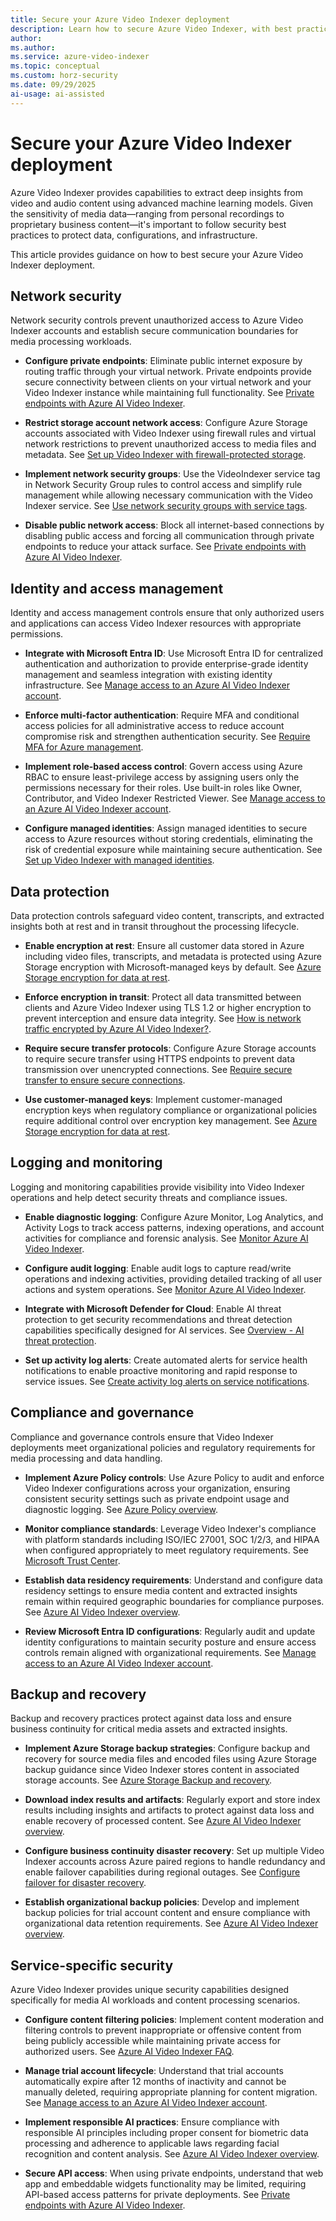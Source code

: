 ```yaml
---
title: Secure your Azure Video Indexer deployment
description: Learn how to secure Azure Video Indexer, with best practices for protecting your deployment.
author: 
ms.author: 
ms.service: azure-video-indexer
ms.topic: conceptual
ms.custom: horz-security
ms.date: 09/29/2025
ai-usage: ai-assisted
---
```


# Secure your Azure Video Indexer deployment

Azure Video Indexer provides capabilities to extract deep insights from video and audio content using advanced machine learning models. Given the sensitivity of media data—ranging from personal recordings to proprietary business content—it's important to follow security best practices to protect data, configurations, and infrastructure.

This article provides guidance on how to best secure your Azure Video Indexer deployment.

## Network security

Network security controls prevent unauthorized access to Azure Video Indexer accounts and establish secure communication boundaries for media processing workloads.

- **Configure private endpoints**: Eliminate public internet exposure by routing traffic through your virtual network. Private endpoints provide secure connectivity between clients on your virtual network and your Video Indexer instance while maintaining full functionality. See [Private endpoints with Azure AI Video Indexer](/azure/azure-video-indexer/private-endpoint-overview).

- **Restrict storage account network access**: Configure Azure Storage accounts associated with Video Indexer using firewall rules and virtual network restrictions to prevent unauthorized access to media files and metadata. See [Set up Video Indexer with firewall-protected storage](/azure/azure-video-indexer/storage-behind-firewall).

- **Implement network security groups**: Use the VideoIndexer service tag in Network Security Group rules to control access and simplify rule management while allowing necessary communication with the Video Indexer service. See [Use network security groups with service tags](/azure/azure-video-indexer/network-security).

- **Disable public network access**: Block all internet-based connections by disabling public access and forcing all communication through private endpoints to reduce your attack surface. See [Private endpoints with Azure AI Video Indexer](/azure/azure-video-indexer/private-endpoint-overview).

## Identity and access management

Identity and access management controls ensure that only authorized users and applications can access Video Indexer resources with appropriate permissions.

- **Integrate with Microsoft Entra ID**: Use Microsoft Entra ID for centralized authentication and authorization to provide enterprise-grade identity management and seamless integration with existing identity infrastructure. See [Manage access to an Azure AI Video Indexer account](/azure/azure-video-indexer/restricted-viewer-role).

- **Enforce multi-factor authentication**: Require MFA and conditional access policies for all administrative access to reduce account compromise risk and strengthen authentication security. See [Require MFA for Azure management](/entra/identity/conditional-access/policy-old-require-mfa-azure-mgmt).

- **Implement role-based access control**: Govern access using Azure RBAC to ensure least-privilege access by assigning users only the permissions necessary for their roles. Use built-in roles like Owner, Contributor, and Video Indexer Restricted Viewer. See [Manage access to an Azure AI Video Indexer account](/azure/azure-video-indexer/restricted-viewer-role).

- **Configure managed identities**: Assign managed identities to secure access to Azure resources without storing credentials, eliminating the risk of credential exposure while maintaining secure authentication. See [Set up Video Indexer with managed identities](/azure/azure-video-indexer/storage-behind-firewall#assign-the-managed-identity-and-role).

## Data protection

Data protection controls safeguard video content, transcripts, and extracted insights both at rest and in transit throughout the processing lifecycle.

- **Enable encryption at rest**: Ensure all customer data stored in Azure including video files, transcripts, and metadata is protected using Azure Storage encryption with Microsoft-managed keys by default. See [Azure Storage encryption for data at rest](/azure/storage/common/storage-service-encryption).

- **Enforce encryption in transit**: Protect all data transmitted between clients and Azure Video Indexer using TLS 1.2 or higher encryption to prevent interception and ensure data integrity. See [How is network traffic encrypted by Azure AI Video Indexer?](/azure/azure-video-indexer/faq#how-is-network-traffic-encrypted-by-azure-ai-video-indexer).

- **Require secure transfer protocols**: Configure Azure Storage accounts to require secure transfer using HTTPS endpoints to prevent data transmission over unencrypted connections. See [Require secure transfer to ensure secure connections](/azure/storage/common/storage-require-secure-transfer).

- **Use customer-managed keys**: Implement customer-managed encryption keys when regulatory compliance or organizational policies require additional control over encryption key management. See [Azure Storage encryption for data at rest](/azure/storage/common/storage-service-encryption).

## Logging and monitoring

Logging and monitoring capabilities provide visibility into Video Indexer operations and help detect security threats and compliance issues.

- **Enable diagnostic logging**: Configure Azure Monitor, Log Analytics, and Activity Logs to track access patterns, indexing operations, and account activities for compliance and forensic analysis. See [Monitor Azure AI Video Indexer](/azure/azure-video-indexer/monitor-video-indexer).

- **Configure audit logging**: Enable audit logs to capture read/write operations and indexing activities, providing detailed tracking of all user actions and system operations. See [Monitor Azure AI Video Indexer](/azure/azure-video-indexer/monitor-video-indexer).

- **Integrate with Microsoft Defender for Cloud**: Enable AI threat protection to get security recommendations and threat detection capabilities specifically designed for AI services. See [Overview - AI threat protection](/azure/defender-for-cloud/ai-threat-protection).

- **Set up activity log alerts**: Create automated alerts for service health notifications to enable proactive monitoring and rapid response to service issues. See [Create activity log alerts on service notifications](/azure/service-health/alerts-activity-log-service-notifications-portal).

## Compliance and governance

Compliance and governance controls ensure that Video Indexer deployments meet organizational policies and regulatory requirements for media processing and data handling.

- **Implement Azure Policy controls**: Use Azure Policy to audit and enforce Video Indexer configurations across your organization, ensuring consistent security settings such as private endpoint usage and diagnostic logging. See [Azure Policy overview](/azure/governance/policy/overview).

- **Monitor compliance standards**: Leverage Video Indexer's compliance with platform standards including ISO/IEC 27001, SOC 1/2/3, and HIPAA when configured appropriately to meet regulatory requirements. See [Microsoft Trust Center](https://www.microsoft.com/trust-center).

- **Establish data residency requirements**: Understand and configure data residency settings to ensure media content and extracted insights remain within required geographic boundaries for compliance purposes. See [Azure AI Video Indexer overview](/azure/azure-video-indexer/video-indexer-overview).

- **Review Microsoft Entra ID configurations**: Regularly audit and update identity configurations to maintain security posture and ensure access controls remain aligned with organizational requirements. See [Manage access to an Azure AI Video Indexer account](/azure/azure-video-indexer/restricted-viewer-role).

## Backup and recovery

Backup and recovery practices protect against data loss and ensure business continuity for critical media assets and extracted insights.

- **Implement Azure Storage backup strategies**: Configure backup and recovery for source media files and encoded files using Azure Storage backup guidance since Video Indexer stores content in associated storage accounts. See [Azure Storage Backup and recovery](/security/benchmark/azure/baselines/storage-security-baseline#backup-and-recovery).

- **Download index results and artifacts**: Regularly export and store index results including insights and artifacts to protect against data loss and enable recovery of processed content. See [Azure AI Video Indexer overview](/azure/azure-video-indexer/video-indexer-overview).

- **Configure business continuity disaster recovery**: Set up multiple Video Indexer accounts across Azure paired regions to handle redundancy and enable failover capabilities during regional outages. See [Configure failover for disaster recovery](/azure/azure-video-indexer/video-indexer-disaster-recovery).

- **Establish organizational backup policies**: Develop and implement backup policies for trial account content and ensure compliance with organizational data retention requirements. See [Azure AI Video Indexer overview](/azure/azure-video-indexer/video-indexer-overview).

## Service-specific security

Azure Video Indexer provides unique security capabilities designed specifically for media AI workloads and content processing scenarios.

- **Configure content filtering policies**: Implement content moderation and filtering controls to prevent inappropriate or offensive content from being publicly accessible while maintaining private access for authorized users. See [Azure AI Video Indexer FAQ](/azure/azure-video-indexer/faq#i-tried-to-upload-a-video-as-public-and-it-was-flagged-for-inappropriate-or-offensive-content,-what-does-that-mean).

- **Manage trial account lifecycle**: Understand that trial accounts automatically expire after 12 months of inactivity and cannot be manually deleted, requiring appropriate planning for content migration. See [Manage access to an Azure AI Video Indexer account](/azure/azure-video-indexer/restricted-viewer-role).

- **Implement responsible AI practices**: Ensure compliance with responsible AI principles including proper consent for biometric data processing and adherence to applicable laws regarding facial recognition and content analysis. See [Azure AI Video Indexer overview](/azure/azure-video-indexer/video-indexer-overview#compliance,-privacy,-and-security).

- **Secure API access**: When using private endpoints, understand that web app and embeddable widgets functionality may be limited, requiring API-based access patterns for private deployments. See [Private endpoints with Azure AI Video Indexer](/azure/azure-video-indexer/private-endpoint-overview).

